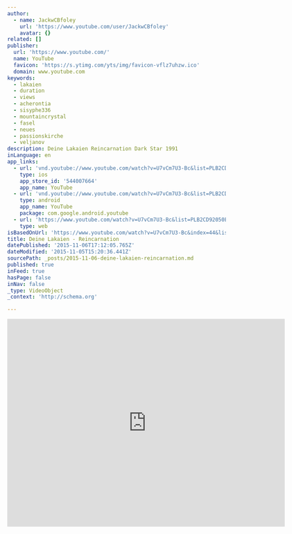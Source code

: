 ```yaml
---
author:
  - name: JackwCBfoley
    url: 'https://www.youtube.com/user/JackwCBfoley'
    avatar: {}
related: []
publisher:
  url: 'https://www.youtube.com/'
  name: YouTube
  favicon: 'https://s.ytimg.com/yts/img/favicon-vflz7uhzw.ico'
  domain: www.youtube.com
keywords:
  - lakaien
  - duration
  - views
  - acherontia
  - sisyphe336
  - mountaincrystal
  - fasel
  - neues
  - passionskirche
  - veljanov
description: Deine Lakaien Reincarnation Dark Star 1991
inLanguage: en
app_links:
  - url: 'vnd.youtube://www.youtube.com/watch?v=U7vCm7U3-Bc&list=PLB2CD92050E0F9B8E&index=44&feature=applinks'
    type: ios
    app_store_id: '544007664'
    app_name: YouTube
  - url: 'vnd.youtube://www.youtube.com/watch?v=U7vCm7U3-Bc&list=PLB2CD92050E0F9B8E&index=44&feature=applinks'
    type: android
    app_name: YouTube
    package: com.google.android.youtube
  - url: 'https://www.youtube.com/watch?v=U7vCm7U3-Bc&list=PLB2CD92050E0F9B8E&index=44&feature=applinks'
    type: web
isBasedOnUrl: 'https://www.youtube.com/watch?v=U7vCm7U3-Bc&index=44&list=PLB2CD92050E0F9B8E'
title: Deine Lakaien - Reincarnation
datePublished: '2015-11-06T17:12:05.765Z'
dateModified: '2015-11-05T15:20:36.441Z'
sourcePath: _posts/2015-11-06-deine-lakaien-reincarnation.md
published: true
inFeed: true
hasPage: false
inNav: false
_type: VideoObject
_context: 'http://schema.org'

---
```

<iframe src="https://cdn.embedly.com/widgets/media.html?src=https%3A%2F%2Fwww.youtube.com%2Fembed%2Fvideoseries%3Flist%3DPLB2CD92050E0F9B8E&amp;url=https%3A%2F%2Fwww.youtube.com%2Fwatch%3Fv%3DU7vCm7U3-Bc%26index%3D44%26list%3DPLB2CD92050E0F9B8E&amp;image=https%3A%2F%2Fi.ytimg.com%2Fvi%2FU7vCm7U3-Bc%2Fhqdefault.jpg&amp;key=b7d04c9b404c499eba89ee7072e1c4f7&amp;type=text%2Fhtml&amp;schema=youtube" width="640" height="480" scrolling="no" frameborder="0" allowfullscreen="allowfullscreen" style=""></iframe>
